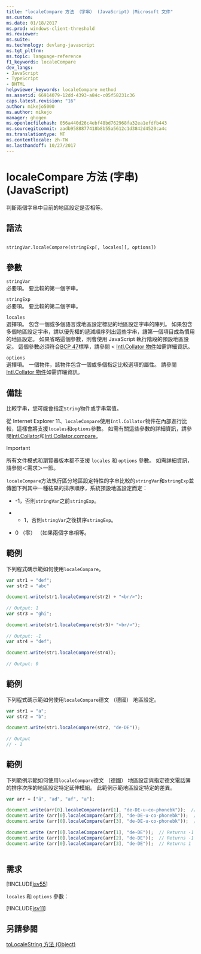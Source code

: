 ```yaml
---
title: "localeCompare 方法 （字串） (JavaScript) |Microsoft 文件"
ms.custom: 
ms.date: 01/18/2017
ms.prod: windows-client-threshold
ms.reviewer: 
ms.suite: 
ms.technology: devlang-javascript
ms.tgt_pltfrm: 
ms.topic: language-reference
f1_keywords: localeCompare
dev_langs:
- JavaScript
- TypeScript
- DHTML
helpviewer_keywords: localeCompare method
ms.assetid: 66914079-12dd-4393-a84c-c05f58231c36
caps.latest.revision: "16"
author: mikejo5000
ms.author: mikejo
manager: ghogen
ms.openlocfilehash: 056a440d26c4ebf48bd762968fa32ea1efdfb443
ms.sourcegitcommit: aadb9588877418b8b55a5612c1d3842d4520ca4c
ms.translationtype: MT
ms.contentlocale: zh-TW
ms.lasthandoff: 10/27/2017
---
```

# <a name="localecompare-method-string-javascript"></a>localeCompare 方法 (字串) (JavaScript)
判斷兩個字串中目前的地區設定是否相等。  
  
## <a name="syntax"></a>語法  
  
```  
  
stringVar.localeCompare(stringExp[, locales][, options])   
```  
  
## <a name="parameters"></a>參數  
 `stringVar`  
 必要項。 要比較的第一個字串。  
  
 `stringExp`  
 必要項。 要比較的第二個字串。  
  
 `locales`  
 選擇項。 包含一個或多個語言或地區設定標記的地區設定字串的陣列。 如果包含多個地區設定字串，請以優先權的遞減順序列出這些字串，讓第一個項目成為慣用的地區設定。 如果省略這個參數，則會使用 JavaScript 執行階段的預設地區設定。 這個參數必須符合[BCP 47](http://tools.ietf.org/html/rfc5646)標準，請參閱 < [Intl.Collator 物件](../../javascript/reference/intl-collator-object-javascript.md)如需詳細資訊。  
  
 `options`  
 選擇項。 一個物件，該物件包含一個或多個指定比較選項的屬性。 請參閱[Intl.Collator 物件](../../javascript/reference/intl-collator-object-javascript.md)如需詳細資訊。  
  
## <a name="remarks"></a>備註  
 比較字串，您可能會指定`String`物件或字串常值。  
  
 從 Internet Explorer 11、`localeCompare`使用`Intl.Collator`物件在內部進行比較，這樣會將支援`locales`和`options`參數。 如需有關這些參數的詳細資訊，請參閱[Intl.Collator](../../javascript/reference/intl-collator-object-javascript.md)和[Intl.Collator.compare](../../javascript/reference/compare-property-intl-collator.md)。  
  
> [!IMPORTANT]
>  所有文件模式和瀏覽器版本都不支援 `locales` 和 `options` 參數。 如需詳細資訊，請參閱＜需求＞一節。  
  
 `localeCompare`方法執行區分地區設定特性的字串比較的`stringVar`和`stringExp`並傳回下列其中一種結果的排序順序，系統預設地區設定而定：  
  
-   -1，否則`stringVar`之前`stringExp`。  
  
-   + 1，否則`stringVar`之後排序`stringExp`。  
  
-   0 （零） （如果兩個字串相等。  
  
## <a name="example"></a>範例  
 下列程式碼示範如何使用`localeCompare`。  
  
```JavaScript  
var str1 = "def";  
var str2 = "abc"  
  
document.write(str1.localeCompare(str2) + "<br/>");  
  
// Output: 1  
var str3 = "ghi";  
  
document.write(str1.localeCompare(str3)+ "<br/>");  
  
// Output: -1  
var str4 = "def";  
  
document.write(str1.localeCompare(str4));  
  
// Output: 0  
```  
  
## <a name="example"></a>範例  
 下列程式碼示範如何使用`localeCompare`德文 （德國） 地區設定。  
  
```JavaScript  
var str1 = "a";  
var str2 = "b";  
  
document.write(str1.localeCompare(str2, "de-DE"));  
  
// Output  
// - 1  
```  
  
## <a name="example"></a>範例  
 下列範例示範如何使用`localeCompare`德文 （德國） 地區設定與指定德文電話簿的排序次序的地區設定特定延伸模組。 此範例示範地區設定特定的差異。  
  
```JavaScript  
var arr = ["ä", "ad", "af", "a"];  
  
document.write(arr[0].localeCompare(arr[1], "de-DE-u-co-phonebk"));  // Returns 1  
document.write (arr[0].localeCompare(arr[2], "de-DE-u-co-phonebk"));  // Returns -1  
document.write (arr[0].localeCompare(arr[3], "de-DE-u-co-phonebk"));  // Returns 1  
  
document.write (arr[0].localeCompare(arr[1], "de-DE"));  // Returns -1  
document.write (arr[0].localeCompare(arr[2], "de-DE"));  // Returns -1  
document.write (arr[0].localeCompare(arr[3], "de-DE"));  // Returns 1  
  
```  
  
## <a name="requirements"></a>需求  
 [!INCLUDE[jsv55](../../javascript/reference/includes/jsv55-md.md)]  
  
 `locales` 和 `options` 參數：  
  
 [!INCLUDE[jsv11](../../javascript/reference/includes/jsv11-md.md)]  
  
## <a name="see-also"></a>另請參閱  
 [toLocaleString 方法 (Object)](../../javascript/reference/tolocalestring-method-object-javascript.md)